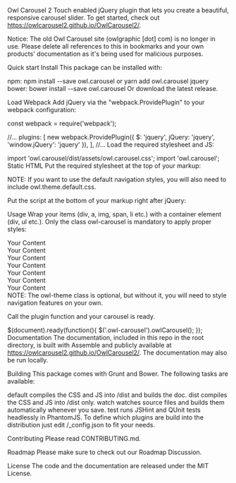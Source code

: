 Owl Carousel 2
Touch enabled jQuery plugin that lets you create a beautiful, responsive carousel slider. To get started, check out https://owlcarousel2.github.io/OwlCarousel2/.

Notice: The old Owl Carousel site (owlgraphic [dot] com) is no longer in use. Please delete all references to this in bookmarks and your own products' documentation as it's being used for malicious purposes.

Quick start
Install
This package can be installed with:

npm: npm install --save owl.carousel or yarn add owl.carousel jquery
bower: bower install --save owl.carousel
Or download the latest release.

Load
Webpack
Add jQuery via the "webpack.ProvidePlugin" to your webpack configuration:

const webpack = require('webpack');

//...
plugins: [
    new webpack.ProvidePlugin({
      $: 'jquery',
      jQuery: 'jquery',
      'window.jQuery': 'jquery'
    }),
],
//...
Load the required stylesheet and JS:

import 'owl.carousel/dist/assets/owl.carousel.css';
import 'owl.carousel';
Static HTML
Put the required stylesheet at the top of your markup:

<link rel="stylesheet" href="/node_modules/owl.carousel/dist/assets/owl.carousel.min.css" />
<link rel="stylesheet" href="/bower_components/owl.carousel/dist/assets/owl.carousel.min.css" />
NOTE: If you want to use the default navigation styles, you will also need to include owl.theme.default.css.

Put the script at the bottom of your markup right after jQuery:

<script src="/node_modules/jquery/dist/jquery.js"></script>
<script src="/node_modules/owl.carousel/dist/owl.carousel.min.js"></script>
<script src="/bower_components/jquery/dist/jquery.js"></script>
<script src="/bower_components/owl.carousel/dist/owl.carousel.min.js"></script>
Usage
Wrap your items (div, a, img, span, li etc.) with a container element (div, ul etc.). Only the class owl-carousel is mandatory to apply proper styles:

<div class="owl-carousel owl-theme">
  <div> Your Content </div>
  <div> Your Content </div>
  <div> Your Content </div>
  <div> Your Content </div>
  <div> Your Content </div>
  <div> Your Content </div>
  <div> Your Content </div>
</div>
NOTE: The owl-theme class is optional, but without it, you will need to style navigation features on your own.

Call the plugin function and your carousel is ready.

$(document).ready(function(){
  $('.owl-carousel').owlCarousel();
});
Documentation
The documentation, included in this repo in the root directory, is built with Assemble and publicly available at https://owlcarousel2.github.io/OwlCarousel2/. The documentation may also be run locally.

Building
This package comes with Grunt and Bower. The following tasks are available:

default compiles the CSS and JS into /dist and builds the doc.
dist compiles the CSS and JS into /dist only.
watch watches source files and builds them automatically whenever you save.
test runs JSHint and QUnit tests headlessly in PhantomJS.
To define which plugins are build into the distribution just edit /_config.json to fit your needs.

Contributing
Please read CONTRIBUTING.md.

Roadmap
Please make sure to check out our Roadmap Discussion.

License
The code and the documentation are released under the MIT License.

